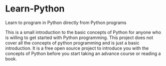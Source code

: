 # Learn-Python
Learn to program in Python directly from Python programs

This is a small introduction to the basic concepts of Python for anyone who is willing to get started with Python programming. This project does not cover all the concepts of python programming and is just a basic introduction. It is a free open source project to introduce you with the concepts of Python before you start taking an advance course or reading a book.
